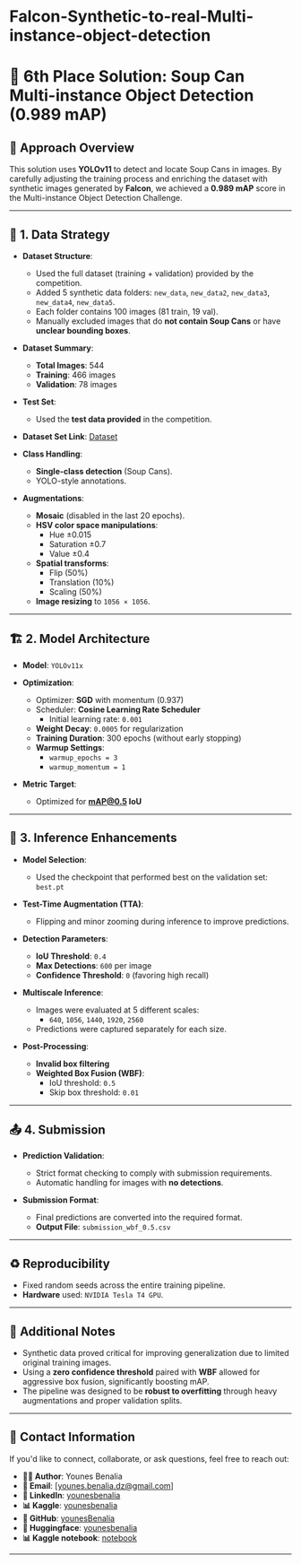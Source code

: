 # Falcon-Synthetic-to-real-Multi-instance-object-detection
# 🥫 6th Place Solution: Soup Can Multi-instance Object Detection (0.989 mAP)

## 🧠 Approach Overview

This solution uses **YOLOv11** to detect and locate Soup Cans in images. By carefully adjusting the training process and enriching the dataset with synthetic images generated by **Falcon**, we achieved a **0.989 mAP** score in the Multi-instance Object Detection Challenge.

---

## 📁 1. Data Strategy

- **Dataset Structure**:
  - Used the full dataset (training + validation) provided by the competition.
  - Added 5 synthetic data folders: `new_data`, `new_data2`, `new_data3`, `new_data4`, `new_data5`.
  - Each folder contains 100 images (81 train, 19 val).
  - Manually excluded images that do **not contain Soup Cans** or have **unclear bounding boxes**.

- **Dataset Summary**:
  - **Total Images**: 544
  - **Training**: 466 images
  - **Validation**: 78 images

- **Test Set**:

  - Used the **test data provided** in the competition.

- **Dataset Set Link**: [Dataset](https://www.kaggle.com/datasets/younesbenalia/multi-instance-object-detection-challenge)

- **Class Handling**:
  - **Single-class detection** (Soup Cans).
  - YOLO-style annotations.

- **Augmentations**:
  - **Mosaic** (disabled in the last 20 epochs).
  - **HSV color space manipulations**:
    - Hue ±0.015
    - Saturation ±0.7
    - Value ±0.4
  - **Spatial transforms**:
    - Flip (50%)
    - Translation (10%)
    - Scaling (50%)
  - **Image resizing** to `1056 × 1056`.

---

## 🏗️ 2. Model Architecture

- **Model**: `YOLOv11x`

- **Optimization**:
  - Optimizer: **SGD** with momentum (0.937)
  - Scheduler: **Cosine Learning Rate Scheduler**
    - Initial learning rate: `0.001`
  - **Weight Decay**: `0.0005` for regularization
  - **Training Duration**: 300 epochs (without early stopping)
  - **Warmup Settings**:
    - `warmup_epochs = 3`
    - `warmup_momentum = 1`

- **Metric Target**:
  - Optimized for **mAP@0.5 IoU**

---

## 🔎 3. Inference Enhancements

- **Model Selection**:
  - Used the checkpoint that performed best on the validation set: `best.pt`

- **Test-Time Augmentation (TTA)**:
  - Flipping and minor zooming during inference to improve predictions.

- **Detection Parameters**:
  - **IoU Threshold**: `0.4`
  - **Max Detections**: `600` per image
  - **Confidence Threshold**: `0` (favoring high recall)

- **Multiscale Inference**:
  - Images were evaluated at 5 different scales:
    - `640`, `1056`, `1440`, `1920`, `2560`
  - Predictions were captured separately for each size.

- **Post-Processing**:
  - **Invalid box filtering**
  - **Weighted Box Fusion (WBF)**:
    - IoU threshold: `0.5`
    - Skip box threshold: `0.01`

---

## 📤 4. Submission

- **Prediction Validation**:
  - Strict format checking to comply with submission requirements.
  - Automatic handling for images with **no detections**.

- **Submission Format**:
  - Final predictions are converted into the required format.
  - **Output File**: `submission_wbf_0.5.csv`

---

## ♻️ Reproducibility

- Fixed random seeds across the entire training pipeline.
- **Hardware** used: `NVIDIA Tesla T4 GPU`.

---

## 📝 Additional Notes

- Synthetic data proved critical for improving generalization due to limited original training images.
- Using a **zero confidence threshold** paired with **WBF** allowed for aggressive box fusion, significantly boosting mAP.
- The pipeline was designed to be **robust to overfitting** through heavy augmentations and proper validation splits.

---

## 📇 Contact Information

If you'd like to connect, collaborate, or ask questions, feel free to reach out:

- **👨‍💻 Author**: Younes Benalia  
- **📧 Email**: [younes.benalia.dz@gmail.com]  
- **🔗 LinkedIn**: [younesbenalia](https://www.linkedin.com/in/younesbenalia)  
- **📊 Kaggle**: [younesbenalia](https://www.kaggle.com/younesbenalia)  
- **🐙 GitHub**: [younesBenalia](https://github.com/younesBenalia)
- **🐙 Huggingface**: [younesbenalia](https://huggingface.co/younesbenalia)  
- **📊 Kaggle notebook**: [notebook](https://www.kaggle.com/code/younesbenalia/soup-can-detection-6th-place-solution)  
---

